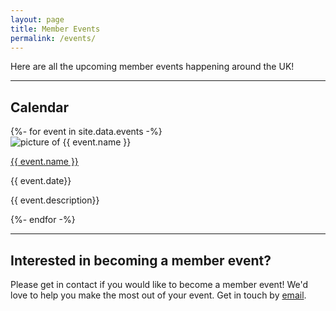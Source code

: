 ```yaml
---
layout: page
title: Member Events
permalink: /events/
---
```


Here are all the upcoming member events happening around the UK! 

---
## Calendar 

<div class="item-container">
  {%- for event in site.data.events -%}
  <div class="item">
    <img class="picture" src="{{ event.logo | relative_url }}" alt="picture of {{ event.name }}">
    <div class="info">
      <a style="color=black;" href="{{ event.site }}"><p class="name">{{ event.name }}</p></a>
      <p class="date">{{ event.date}}</p>
      <p class="description">{{ event.description}}</p>
    </div>
  </div>
  {%- endfor -%}
</div>

---

## Interested in becoming a member event?
Please get in contact if you would like to become a member event! We'd love to help you make the most out of your event. Get in touch by [email](mailto:contact@hackathonsforschools.com "Email").
